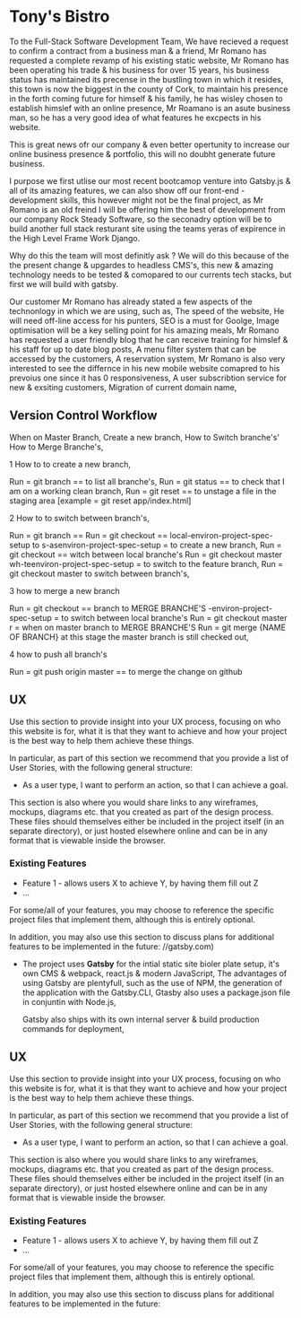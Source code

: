 # Tony's Bistro

To the Full-Stack Software Development Team,
We have recieved a request to confirm a contract from a business man & a friend,
Mr Romano has requested a complete revamp of his existing static website, Mr Romano has been operating his trade & his business for over 15 years, his business status has maintained its precense in the bustling town in which it resides, this town is now the biggest in the county of Cork, to maintain his presence in the forth coming future for himself & his family, he has wisley chosen to establish himslef with an online presence, Mr Roamano is an asute business man, so he has a very good idea of what features he excpects in his website.

This is great news ofr our company & even better opertunity to increase our online business presence & portfolio, this will no doubht generate future business.

I purpose we first utlise our most recent bootcamop venture into Gatsby.js & all of its amazing features, we can also show off our front-end - development skills, this however might not be the final project, as Mr Romano is an old freind I will be offering him the best of development from our company Rock Steady Software, so the seconadry option will be to build another full stack resturant site using the teams yeras of expirence in the High Level Frame Work Django.

Why do this the team will most definitly ask ?
We will do this because of the the present change & upgardes to headless CMS's, this new & amazing technology needs to be tested & comopared to our currents tech stacks, but first we will build with gatsby.

Our customer Mr Romano has already stated a few aspects of the technonlogy in which we are using, such as,
The speed of the website,
He will need off-line access for his punters,
SEO is a must for Goolge,
Image optimisation will be a key selling point for his amazing meals,
Mr Romano has requested a user friendly blog that he can receive training for himslef & his staff for up to date blog posts,
A menu filter system that can be accessed by the customers,
A reservation system,
Mr Romano is also very interested to see the differnce in his new mobile website comapred to his prevoius one since it has 0 responsiveness,
A user subscribtion service for new & exsiting customers,
Migration of current domain name,

## Version Control Workflow

When on Master Branch,
Create a new branch,
How to Switch branche's'
How to Merge Branche's,

1 How to to create a new branch,

Run = git branch == to list all branche's,
Run = git status == to check that I am on a working clean branch,
Run = git reset == to unstage a file in the staging area [example = git reset app/index.html]

2 How to to switch between branch's,

Run = git branch == Run = git checkout == local-environ-project-spec-setup to s-asenviron-project-spec-setup = to create a new branch,
Run = git checkout == witch between local branche's
Run = git checkout master wh-teenviron-project-spec-setup = to switch to the feature branch,
Run = git checkout master to switch between branch's,

3 how to merge a new branch

Run = git checkout == branch to MERGE BRANCHE'S
-environ-project-spec-setup = to switch between local branche's
Run = git checkout master r = when on master branch to MERGE BRANCHE'S
Run = git merge {NAME OF BRANCH} at this stage the master branch is still checked out,

4 how to push all branch's

Run = git push origin master == to merge the change on github

## UX

Use this section to provide insight into your UX process, focusing on who this website is for, what it is that they want to achieve and how your project is the best way to help them achieve these things.

In particular, as part of this section we recommend that you provide a list of User Stories, with the following general structure:

- As a user type, I want to perform an action, so that I can achieve a goal.

This section is also where you would share links to any wireframes, mockups, diagrams etc. that you created as part of the design process. These files should themselves either be included in the project itself (in an separate directory), or just hosted elsewhere online and can be in any format that is viewable inside the browser.

### Existing Features

- Feature 1 - allows users X to achieve Y, by having them fill out Z
- ...

For some/all of your features, you may choose to reference the specific project files that implement them, although this is entirely optional.

In addition, you may also use this section to discuss plans for additional features to be implemented in the future:
//gatsby.com)

  - The project uses **Gatsby** for the intial static site bioler plate setup, it's own CMS & webpack,     react.js & modern JavaScript,
    The advantages of using Gatsby are plentyfull, such as the use of NPM, the generation of the application with the Gatsby.CLI, Gtasby also uses a package.json file in conjuntin with Node.js,

    Gatsby also ships with its own internal server & build production commands for deployment,


## UX

Use this section to provide insight into your UX process, focusing on who this website is for, what it is that they want to achieve and how your project is the best way to help them achieve these things.

In particular, as part of this section we recommend that you provide a list of User Stories, with the following general structure:

- As a user type, I want to perform an action, so that I can achieve a goal.

This section is also where you would share links to any wireframes, mockups, diagrams etc. that you created as part of the design process. These files should themselves either be included in the project itself (in an separate directory), or just hosted elsewhere online and can be in any format that is viewable inside the browser.

### Existing Features

- Feature 1 - allows users X to achieve Y, by having them fill out Z
- ...

For some/all of your features, you may choose to reference the specific project files that implement them, although this is entirely optional.

In addition, you may also use this section to discuss plans for additional features to be implemented in the future:

